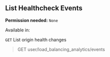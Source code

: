 ## List Healthcheck Events

**Permission needed:** `None`

Available in:



`GET` List origin health changes

> GET user/load_balancing_analytics/events
